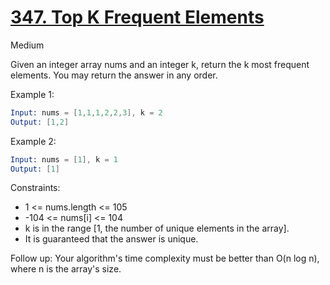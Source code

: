 # [347. Top K Frequent Elements](https://leetcode.com/problems/top-k-frequent-elements/)

Medium

Given an integer array nums and an integer k, return the k most frequent elements. You may return the answer in any order.

Example 1:

```s
Input: nums = [1,1,1,2,2,3], k = 2
Output: [1,2]
```

Example 2:

```s
Input: nums = [1], k = 1
Output: [1]
```

Constraints:

- 1 <= nums.length <= 105
- -104 <= nums[i] <= 104
- k is in the range [1, the number of unique elements in the array].
- It is guaranteed that the answer is unique.

Follow up: Your algorithm's time complexity must be better than O(n log n), where n is the array's size.

